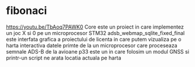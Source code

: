 # fibonaci
https://youtu.be/TbAoq7PAWK0
Core este un proiect in care implementez un joc X si 0 pe un microprocesor STM32
adsb_webmap_sqlite_fixed_final este interfata grafica a proiectului de licenta in care putem vizualiza pe o harta interactiva datele primte de la un microprocesor care proceseaza semnale ADS-B de la avioane 
p33 este un in care folosim un modul GNSS si printr-un script ne arata locatia actuala pe harta 
